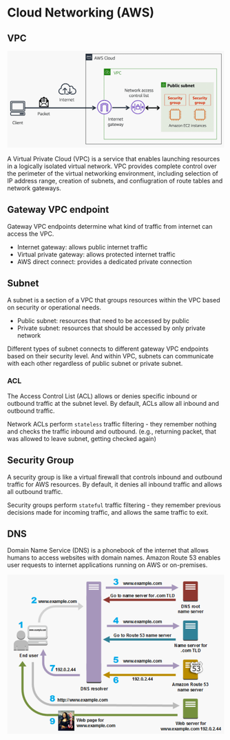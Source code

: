 # Cloud Networking (AWS)
## VPC
<img src="https://github.com/TravisH0301/learning/blob/master/images/vpc_network.png" width="800">

A Virtual Private Cloud (VPC) is a service that enables launching resources in a logically isolated virtual network. VPC provides complete control over the perimeter of the virtual networking environment, including selection of IP address range, creation of subnets, and confiugration of route tables and network gateways.

## Gateway VPC endpoint
Gateway VPC endpoints determine what kind of traffic from internet can access the VPC.

- Internet gateway: allows public internet traffic
- Virtual private gateway: allows protected internet traffic 
- AWS direct connect: provides a dedicated private connection

## Subnet
A subnet is a section of a VPC that groups resources within the VPC based on security or operational needs.

- Public subnet: resources that need to be accessed by public
- Private subnet: resources that should be accessed by only private network

Different types of subnet connects to different gateway VPC endpoints based on their security level. And within VPC, subnets can communicate with each other regardless of public subnet or private subnet.

### ACL
The Access Control List (ACL) allows or denies specific inbound or outbound traffic at the subnet level. By default, ACLs allow all inbound and outbound traffic. 

Network ACLs perform `stateless` traffic filtering - they remember nothing and checks the traffic inbound and outbound. (e.g., returning packet, that was allowed to leave subnet, getting checked again)

## Security Group
A security group is like a virtual firewall that controls inbound and outbound traffic for AWS resources. By default, it denies all inbound traffic and allows all outbound traffic.

Security groups perform `stateful` traffic filtering - they remember previous decisions made for incoming traffic, and allows the same traffic to exit.

## DNS
Domain Name Service (DNS) is a phonebook of the internet that allows humans to access websites with domain names. Amazon Route 53 enables user requests to internet applications running on AWS or on-premises.

<img src="https://github.com/TravisH0301/learning/blob/master/images/dns.png" width="600">
